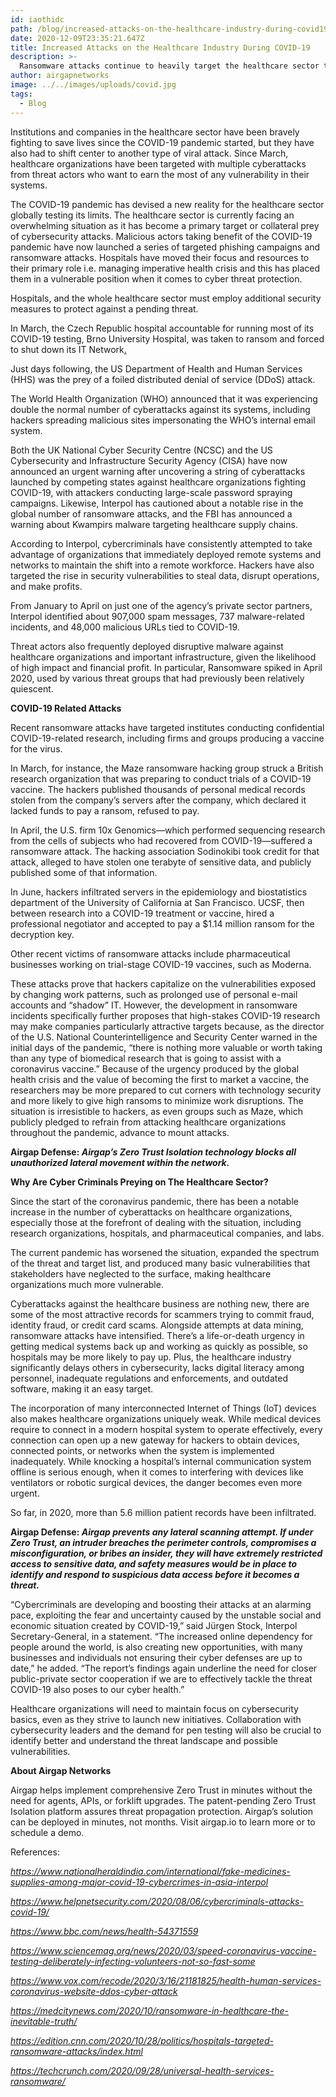 ```yaml
---
id: iaothidc
path: /blog/increased-attacks-on-the-healthcare-industry-during-covid19
date: 2020-12-09T23:35:21.647Z
title: Increased Attacks on the Healthcare Industry During COVID-19
description: >-
  Ransomware attacks continue to heavily target the healthcare sector throughout the year, with at least 80 separate incidents in 2020.
author: airgapnetworks
image: ../../images/uploads/covid.jpg
tags:
  - Blog
---
```

Institutions and companies in the healthcare sector have been bravely fighting to save lives since the COVID-19 pandemic started, but they have also had to shift center to another type of viral attack. Since March, healthcare organizations have been targeted with multiple cyberattacks from threat actors who want to earn the most of any vulnerability in their systems.

The COVID-19 pandemic has devised a new reality for the healthcare sector globally testing its limits. The healthcare sector is currently facing an overwhelming situation as it has become a primary target or collateral prey of cybersecurity attacks. Malicious actors taking benefit of the COVID-19 pandemic have now launched a series of targeted phishing campaigns and ransomware attacks. Hospitals have moved their focus and resources to their primary role i.e. managing imperative health crisis and this has placed them in a vulnerable position when it comes to cyber threat protection.

Hospitals, and the whole healthcare sector must employ additional security measures to protect against a pending threat.

In March, the Czech Republic hospital accountable for running most of its COVID-19 testing, Brno University Hospital, was taken to ransom and forced to shut down its IT Network[.](#_ftn1)

Just days following, the US Department of Health and Human Services (HHS) was the prey of a foiled distributed denial of service (DDoS) attack[](#_ftn2).

The World Health Organization (WHO) announced that it was experiencing double the normal number of cyberattacks against its systems, including hackers spreading malicious sites impersonating the WHO’s internal email system.

Both the UK National Cyber Security Centre (NCSC) and the US Cybersecurity and Infrastructure Security Agency (CISA) have now announced an urgent warning after uncovering a string of cyberattacks launched by competing states against healthcare organizations fighting COVID-19, with attackers conducting large-scale password spraying campaigns. Likewise, Interpol has cautioned about a notable rise in the global number of ransomware attacks, and the FBI has announced a warning about Kwampirs malware targeting healthcare supply chains[](#_ftn3).

According to Interpol, cybercriminals have consistently attempted to take advantage of organizations that immediately deployed remote systems and networks to maintain the shift into a remote workforce. Hackers have also targeted the rise in security vulnerabilities to steal data, disrupt operations, and make profits.

From January to April on just one of the agency’s private sector partners, Interpol identified about 907,000 spam messages, 737 malware-related incidents, and 48,000 malicious URLs tied to COVID-19[](#_ftn4).

Threat actors also frequently deployed disruptive malware against healthcare organizations and important infrastructure, given the likelihood of high impact and financial profit. In particular, Ransomware spiked in April 2020, used by various threat groups that had previously been relatively quiescent.

**COVID-19 Related Attacks**

Recent ransomware attacks have targeted institutes conducting confidential COVID-19-related research, including firms and groups producing a vaccine for the virus.

In March, for instance, the Maze ransomware hacking group struck a British research organization that was preparing to conduct trials of a COVID-19 vaccine. The hackers published thousands of personal medical records stolen from the company’s servers after the company, which declared it lacked funds to pay a ransom, refused to pay[](#_ftn5).

In April, the U.S. firm 10x Genomics—which performed sequencing research from the cells of subjects who had recovered from COVID-19—suffered a ransomware attack. The hacking association Sodinokibi took credit for that attack, alleged to have stolen one terabyte of sensitive data, and publicly published some of that information[](#_ftn6).

In June, hackers infiltrated servers in the epidemiology and biostatistics department of the University of California at San Francisco. UCSF, then between research into a COVID-19 treatment or vaccine, hired a professional negotiator and accepted to pay a $1.14 million ransom for the decryption key[](#_ftn7).

Other recent victims of ransomware attacks include pharmaceutical businesses working on trial-stage COVID-19 vaccines, such as Moderna[](#_ftn8).

These attacks prove that hackers capitalize on the vulnerabilities exposed by changing work patterns, such as prolonged use of personal e-mail accounts and “shadow” IT. However, the development in ransomware incidents specifically further proposes that high-stakes COVID-19 research may make companies particularly attractive targets because, as the director of the U.S. National Counterintelligence and Security Center warned in the initial days of the pandemic, “there is nothing more valuable or worth taking than any type of biomedical research that is going to assist with a coronavirus vaccine.”[](#_ftn9) Because of the urgency produced by the global health crisis and the value of becoming the first to market a vaccine, the researchers may be more prepared to cut corners with technology security and more likely to give high ransoms to minimize work disruptions. The situation is irresistible to hackers, as even groups such as Maze, which publicly pledged to refrain from attacking healthcare organizations throughout the pandemic, advance to mount attacks.

**Airgap Defense: *Airgap’s Zero Trust Isolation technology blocks all unauthorized lateral movement within the network.***



**Why Are Cyber Criminals Preying on The Healthcare Sector?**

Since the start of the coronavirus pandemic, there has been a notable increase in the number of cyberattacks on healthcare organizations, especially those at the forefront of dealing with the situation, including research organizations, hospitals, and pharmaceutical companies, and labs.

The current pandemic has worsened the situation, expanded the spectrum of the threat and target list, and produced many basic vulnerabilities that stakeholders have neglected to the surface, making healthcare organizations much more vulnerable.

Cyberattacks against the healthcare business are nothing new, there are some of the most attractive records for scammers trying to commit fraud, identity fraud, or credit card scams. Alongside attempts at data mining, ransomware attacks have intensified. There’s a life-or-death urgency in getting medical systems back up and working as quickly as possible, so hospitals may be more likely to pay up. Plus, the healthcare industry significantly delays others in cybersecurity, lacks digital literacy among personnel, inadequate regulations and enforcements, and outdated software, making it an easy target.

The incorporation of many interconnected Internet of Things (IoT) devices also makes healthcare organizations uniquely weak. While medical devices require to connect in a modern hospital system to operate effectively, every connection can open up a new gateway for hackers to obtain devices, connected points, or networks when the system is implemented inadequately. While knocking a hospital’s internal communication system offline is serious enough, when it comes to interfering with devices like ventilators or robotic surgical devices, the danger becomes even more urgent.

So far, in 2020, more than 5.6 million patient records have been infiltrated.

**Airgap Defense: *Airgap prevents any* *lateral scanning attempt. If under Zero Trust, an intruder breaches the perimeter controls, compromises a misconfiguration, or bribes an insider, they will have extremely restricted access to sensitive data, and safety measures would be in place to identify and respond to suspicious data access before it becomes a threat.***

“Cybercriminals are developing and boosting their attacks at an alarming pace, exploiting the fear and uncertainty caused by the unstable social and economic situation created by COVID-19,” said Jürgen Stock, Interpol Secretary-General, in a statement. “The increased online dependency for people around the world, is also creating new opportunities, with many businesses and individuals not ensuring their cyber defenses are up to date,” he added. “The report’s findings again underline the need for closer public-private sector cooperation if we are to effectively tackle the threat COVID-19 also poses to our cyber health.”[](#_ftn10)

Healthcare organizations will need to maintain focus on cybersecurity basics, even as they strive to launch new initiatives. Collaboration with cybersecurity leaders and the demand for pen testing will also be crucial to identify better and understand the threat landscape and possible vulnerabilities.

**About Airgap Networks**

Airgap helps implement comprehensive Zero Trust in minutes without the need for agents, APIs, or forklift upgrades. The patent-pending Zero Trust Isolation platform assures threat propagation protection. Airgap’s solution can be deployed in minutes, not months. Visit airgap.io to learn more or to schedule a demo.

References:

*<https://www.nationalheraldindia.com/international/fake-medicines-supplies-among-major-covid-19-cybercrimes-in-asia-interpol>*

*<https://www.helpnetsecurity.com/2020/08/06/cybercriminals-attacks-covid-19/>*

*<https://www.bbc.com/news/health-54371559>*

*<https://www.sciencemag.org/news/2020/03/speed-coronavirus-vaccine-testing-deliberately-infecting-volunteers-not-so-fast-some>*

*<https://www.vox.com/recode/2020/3/16/21181825/health-human-services-coronavirus-website-ddos-cyber-attack>*

*<https://medcitynews.com/2020/10/ransomware-in-healthcare-the-inevitable-truth/>*

*<https://edition.cnn.com/2020/10/28/politics/hospitals-targeted-ransomware-attacks/index.html>*

*<https://techcrunch.com/2020/09/28/universal-health-services-ransomware/>*
